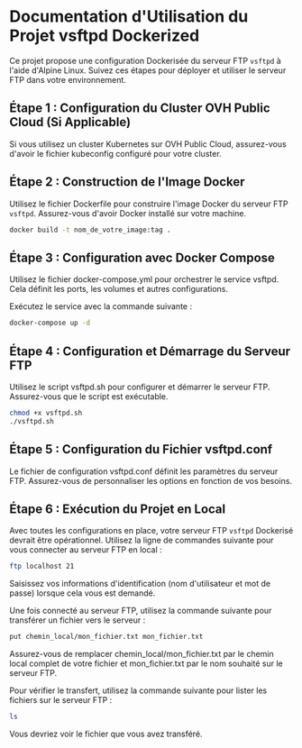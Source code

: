 # Documentation d'Utilisation du Projet vsftpd Dockerized

Ce projet propose une configuration Dockerisée du serveur FTP `vsftpd` à l'aide d'Alpine Linux. Suivez ces étapes pour déployer et utiliser le serveur FTP dans votre environnement.

## Étape 1 : Configuration du Cluster OVH Public Cloud (Si Applicable)

Si vous utilisez un cluster Kubernetes sur OVH Public Cloud, assurez-vous d'avoir le fichier kubeconfig configuré pour votre cluster.

## Étape 2 : Construction de l'Image Docker

Utilisez le fichier Dockerfile pour construire l'image Docker du serveur FTP `vsftpd`. Assurez-vous d'avoir Docker installé sur votre machine.

```bash
docker build -t nom_de_votre_image:tag .
```

## Étape 3 : Configuration avec Docker Compose
Utilisez le fichier docker-compose.yml pour orchestrer le service vsftpd. Cela définit les ports, les volumes et autres configurations.


Exécutez le service avec la commande suivante :

```bash
docker-compose up -d
```

## Étape 4 : Configuration et Démarrage du Serveur FTP
Utilisez le script vsftpd.sh pour configurer et démarrer le serveur FTP. Assurez-vous que le script est exécutable.

```bash
chmod +x vsftpd.sh
./vsftpd.sh
```

## Étape 5 : Configuration du Fichier vsftpd.conf
Le fichier de configuration vsftpd.conf définit les paramètres du serveur FTP. Assurez-vous de personnaliser les options en fonction de vos besoins.

## Étape 6 : Exécution du Projet en Local
Avec toutes les configurations en place, votre serveur FTP `vsftpd` Dockerisé devrait être opérationnel. Utilisez la ligne de commandes suivante pour vous connecter au serveur FTP en local :

```bash
ftp localhost 21
```

Saisissez vos informations d'identification (nom d'utilisateur et mot de passe) lorsque cela vous est demandé.

Une fois connecté au serveur FTP, utilisez la commande suivante pour transférer un fichier vers le serveur :

```bash
put chemin_local/mon_fichier.txt mon_fichier.txt
```
Assurez-vous de remplacer chemin_local/mon_fichier.txt par le chemin local complet de votre fichier et mon_fichier.txt par le nom souhaité sur le serveur FTP.

Pour vérifier le transfert, utilisez la commande suivante pour lister les fichiers sur le serveur FTP :

```bash
ls
```

Vous devriez voir le fichier que vous avez transféré.




